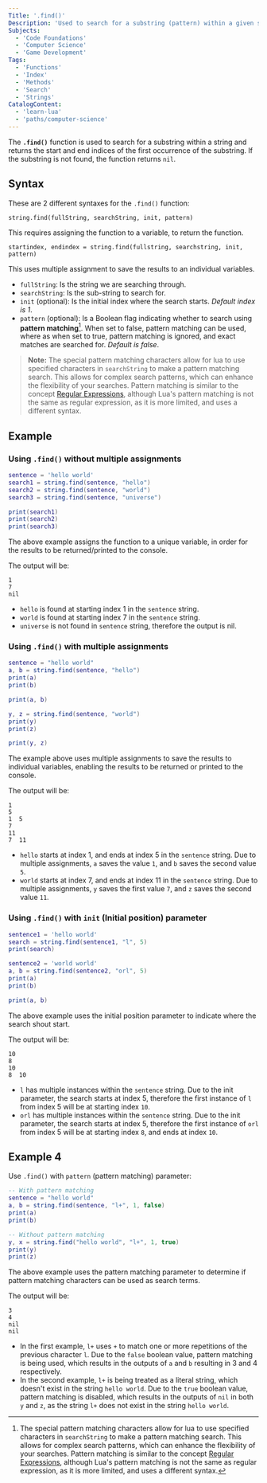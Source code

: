 ```yaml
---
Title: '.find()'
Description: 'Used to search for a substring (pattern) within a given string'
Subjects:
  - 'Code Foundations'
  - 'Computer Science'
  - 'Game Development'
Tags:
  - 'Functions'
  - 'Index'
  - 'Methods'
  - 'Search'
  - 'Strings'
CatalogContent:
  - 'learn-lua'
  - 'paths/computer-science'
---
```


The **`.find()`** function is used to search for a substring within a string and returns the start and end indices of the first occurrence of the substring. If the substring is not found, the function returns `nil`.

## Syntax

These are 2 different syntaxes for the `.find()` function:

```pseudo
string.find(fullString, searchString, init, pattern)
```

This requires assigning the function to a variable, to return the function.

```pseudo
startindex, endindex = string.find(fullstring, searchstring, init, pattern)
```

This uses multiple assignment to save the results to an individual variables.

- `fullString`: Is the string we are searching through.
- `searchString`: Is the sub-string to search for.
- `init` (optional): Is the initial index where the search starts. *Default index is 1*.
- `pattern` (optional): Is a Boolean flag indicating whether to search using **pattern matching**[^1]. When set to false, pattern matching can be used, where as when set to true, pattern matching is ignored, and exact matches are searched for. *Default is false*.

> **Note:** The special pattern matching characters allow for lua to use specified characters in `searchString` to make a pattern matching search. This allows for complex search patterns, which can enhance the flexibility of your searches. Pattern matching is similar to the concept [Regular Expressions](https://www.codecademy.com/resources/docs/general/regular-expressions), although Lua's pattern matching is not the same as regular expression, as it is more limited, and uses a different syntax.

## Example

### Using `.find()` without multiple assignments

```lua
sentence = 'hello world'
search1 = string.find(sentence, "hello")
search2 = string.find(sentence, "world")
search3 = string.find(sentence, "universe")

print(search1)
print(search2)
print(search3)
```

The above example assigns the function to a unique variable, in order for the results to be returned/printed to the console.

The output will be:

```shell
1
7
nil
```

- `hello` is found at starting index 1 in the `sentence` string.
- `world` is found at starting index 7 in the `sentence` string.
- `universe` is not found in `sentence` string, therefore the output is nil.

### Using `.find()` with multiple assignments

```lua
sentence = "hello world"
a, b = string.find(sentence, "hello")
print(a)
print(b)

print(a, b)

y, z = string.find(sentence, "world")
print(y)
print(z)

print(y, z)
```

The example above uses multiple assignments to save the results to individual variables, enabling the results to be returned or printed to the console.

The output will be:

```shell
1
5
1  5
7
11
7  11
```

- `hello` starts at index 1, and ends at index 5 in the `sentence` string. Due to multiple assignments, `a` saves the value `1`, and `b` saves the second value `5`.
- `world` starts at index 7, and ends at index 11 in the `sentence` string. Due to multiple assignments, `y` saves the first value `7`, and `z` saves the second value `11`.

### Using `.find()` with `init` (Initial position) parameter

```lua
sentence1 = 'hello world'
search = string.find(sentence1, "l", 5)
print(search)

sentence2 = 'world world'
a, b = string.find(sentence2, "orl", 5)
print(a)
print(b)

print(a, b)
```

The above example uses the initial position parameter to indicate where the search shout start.

The output will be:

```shell
10
8
10
8  10
```

- `l` has multiple instances within the `sentence` string. Due to the init parameter, the search starts at index 5, therefore the first instance of `l` from index 5 will be at starting index `10`.
- `orl` has multiple instances within the `sentence` string. Due to the init parameter, the search starts at index 5, therefore the first instance of `orl` from index 5 will be at starting index `8`, and ends at index `10`.

## Example 4

Use `.find()` with `pattern` (pattern matching) parameter:

```lua
-- With pattern matching
sentence = "hello world"
a, b = string.find(sentence, "l+", 1, false)
print(a)
print(b)

-- Without pattern matching
y, x = string.find("hello world", "l+", 1, true)
print(y)
print(z)
```

The above example uses the pattern matching parameter to determine if pattern matching characters can be used as search terms.

The output will be:

```shell
3
4
nil
nil
```

- In the first example, `l+` uses `+` to match one or more repetitions of the previous character `l`. Due to the `false` boolean value, pattern matching is being used, which results in the outputs of `a` and `b` resulting in 3 and 4 respectively.
- In the second example, `l+` is being treated as a literal string, which doesn't exist in the string `hello world`. Due to the `true` boolean value, pattern matching is disabled, which results in the outputs of `nil` in both `y` and `z`, as the string `l+` does not exist in the string `hello world`.

[^1]: The special pattern matching characters allow for lua to use specified characters in `searchString` to make a pattern matching search. This allows for complex search patterns, which can enhance the flexibility of your searches. Pattern matching is similar to the concept [Regular Expressions](https://www.codecademy.com/resources/docs/general/regular-expressions), although Lua's pattern matching is not the same as regular expression, as it is more limited, and uses a different syntax.
